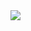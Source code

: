 <img src="https://capsule-render.vercel.app/api?type=waving!&color=CFFFE5&height=150&section=header&text=GeonDori%20Github&fontSize=45" />
